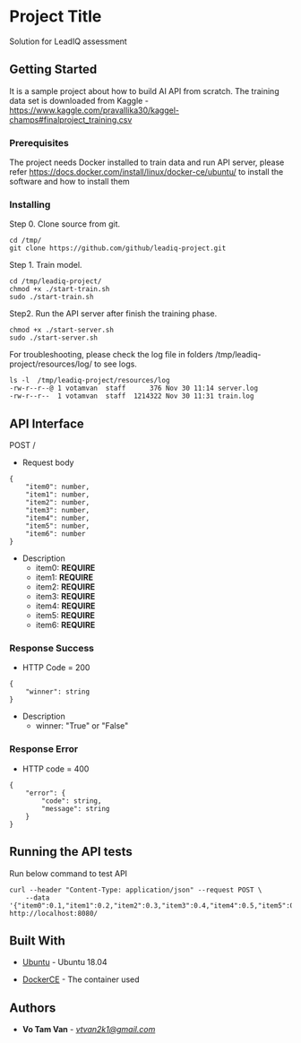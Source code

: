 # Project Title

Solution for LeadIQ assessment

## Getting Started

It is a sample project about how to build AI API from scratch. The training data set is downloaded from Kaggle - https://www.kaggle.com/pravallika30/kaggel-champs#finalproject_training.csv
 
### Prerequisites

The project needs Docker installed to train data and run API server, please refer https://docs.docker.com/install/linux/docker-ce/ubuntu/ to install the software and how to install them


### Installing

Step 0. Clone source from git.

```
cd /tmp/
git clone https://github.com/github/leadiq-project.git
```

Step 1. Train model.

```
cd /tmp/leadiq-project/
chmod +x ./start-train.sh
sudo ./start-train.sh
```

Step2. Run the API server after finish the training phase.

```
chmod +x ./start-server.sh
sudo ./start-server.sh
```

For troubleshooting, please check the log file in folders /tmp/leadiq-project/resources/log/ to see logs.
```
ls -l  /tmp/leadiq-project/resources/log
-rw-r--r--@ 1 votamvan  staff      376 Nov 30 11:14 server.log
-rw-r--r--  1 votamvan  staff  1214322 Nov 30 11:31 train.log
```

## API Interface
POST /
* Request body
```
{
    "item0": number,
    "item1": number,
    "item2": number,
    "item3": number, 
    "item4": number,
    "item5": number,
    "item6": number
}
```
* Description
    - item0: **REQUIRE**
    - item1: **REQUIRE**
    - item2: **REQUIRE**
    - item3: **REQUIRE**
    - item4: **REQUIRE**
    - item5: **REQUIRE**
    - item6: **REQUIRE**

### Response Success

* HTTP Code = 200
```
{
    "winner": string
}
```
* Description
    - winner: "True" or "False"

### Response Error

* HTTP code = 400
```
{
    "error": {
        "code": string,
        "message": string
    }
}
```


## Running the API tests

Run below command to test API

```
curl --header "Content-Type: application/json" --request POST \
    --data '{"item0":0.1,"item1":0.2,"item2":0.3,"item3":0.4,"item4":0.5,"item5":0.6,"item6":0.7}' http://localhost:8080/
```


## Built With

* [Ubuntu](http://releases.ubuntu.com/18.04.1/) - Ubuntu 18.04

* [DockerCE](https://docs.docker.com/install/linux/docker-ce/ubuntu/) - The container used


## Authors

* **Vo Tam Van** - *vtvan2k1@gmail.com*

